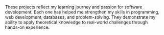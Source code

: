 These projects reflect my learning journey and passion for software development. Each one has helped me strengthen my skills in programming, web development, databases, and problem-solving. They demonstrate my ability to apply theoretical knowledge to real-world challenges through hands-on experience.

